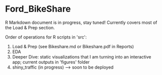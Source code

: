 # Ford_BikeShare

R Markdown document is in progress, stay tuned! Currently covers most of the Load & Prep section.

Order of operations for R scripts in 'src':
1. Load & Prep (see Bikeshare.md or Bikeshare.pdf in Reports)
2. EDA
3. Deeper Dive: static visualizations that I am turning into an interactive app; current outputs in 'figures' folder
4. shiny_traffic (in progress) --> soon to be deployed
